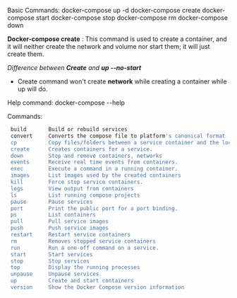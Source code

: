 Basic Commands:
docker-compose up -d
docker-compose create
docker-compose start
docker-compose stop
docker-compose rm
docker-compose down

__Docker-compose create__ : This command is used to create a container, and it will neither create the network and volume nor start them; it will just create them. 


*Difference between __Create__ and __up --no-start__*
- Create command won't create __network__ while creating a container while up will do.


Help command: 
docker-compose --help

 Commands:
 ```bash
  build       Build or rebuild services
  convert     Converts the compose file to platform's canonical format
  cp          Copy files/folders between a service container and the local filesystem
  create      Creates containers for a service.
  down        Stop and remove containers, networks
  events      Receive real time events from containers.
  exec        Execute a command in a running container.
  images      List images used by the created containers
  kill        Force stop service containers.
  logs        View output from containers
  ls          List running compose projects
  pause       Pause services
  port        Print the public port for a port binding.
  ps          List containers
  pull        Pull service images
  push        Push service images
  restart     Restart service containers
  rm          Removes stopped service containers
  run         Run a one-off command on a service.
  start       Start services
  stop        Stop services
  top         Display the running processes
  unpause     Unpause services
  up          Create and start containers
  version     Show the Docker Compose version information
```